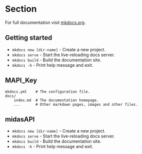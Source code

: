 # Section

For full documentation visit [mkdocs.org](https://www.mkdocs.org).

## Getting started

* `mkdocs new [dir-name]` - Create a new project.
* `mkdocs serve` - Start the live-reloading docs server.
* `mkdocs build` - Build the documentation site.
* `mkdocs -h` - Print help message and exit.

## MAPI_Key

    mkdocs.yml    # The configuration file.
    docs/
        index.md  # The documentation homepage.
        ...       # Other markdown pages, images and other files.

## midasAPI

* `mkdocs new [dir-name]` - Create a new project.
* `mkdocs serve` - Start the live-reloading docs server.
* `mkdocs build` - Build the documentation site.
* `mkdocs -h` - Print help message and exit.
